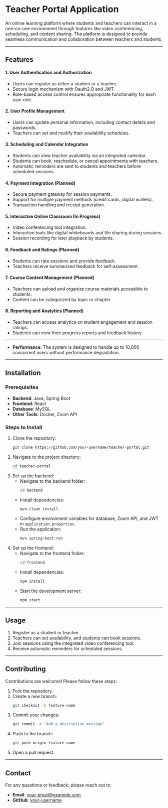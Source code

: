 # Teacher Portal Application

An online learning platform where students and teachers can interact in a one-on-one environment through features like video conferencing, scheduling, and content sharing. The platform is designed to provide seamless communication and collaboration between teachers and students.

---


## Features

#### 1. User Authentication and Authorization
- Users can register as either a student or a teacher.
- Secure login mechanism with Oauth2.O and JWT.
- Role-based access control ensures appropriate functionality for each user role.

#### 2. User Profile Management
- Users can update personal information, including contact details and passwords.
- Teachers can set and modify their availability schedules.

#### 3. Scheduling and Calendar Integration
- Students can view teacher availability via an integrated calendar.
- Students can book, reschedule, or cancel appointments with teachers.
- Automatic reminders are sent to students and teachers before scheduled sessions.

#### 4. Payment Integration (Planned)
- Secure payment gateway for session payments.
- Support for multiple payment methods (credit cards, digital wallets).
- Transaction handling and receipt generation.

#### 5. Interactive Online Classroom (In Progress)
- Video conferencing tool integration.
- Interactive tools like digital whiteboards and file sharing during sessions.
- Session recording for later playback by students.

#### 6. Feedback and Ratings (Planned)
- Students can rate sessions and provide feedback.
- Teachers receive summarized feedback for self-assessment.

#### 7. Course Content Management (Planned)
- Teachers can upload and organize course materials accessible to students.
- Content can be categorized by topic or chapter.

#### 8. Reporting and Analytics (Planned)
- Teachers can access analytics on student engagement and session ratings.
- Students can view their progress reports and feedback history.

---


- **Performance**: The system is designed to handle up to 10,000 concurrent users without performance degradation.

---

## Installation

### Prerequisites
- **Backend**: Java, Spring Boot
- **Frontend**: React
- **Database**: MySQL
- **Other Tools**: Docker, Zoom API

### Steps to Install
1. Clone the repository:
   ```bash
   git clone https://github.com/your-username/teacher-portal.git
   ```
2. Navigate to the project directory:
   ```bash
   cd teacher-portal
   ```
3. Set up the backend:
   - Navigate to the backend folder:
     ```bash
     cd backend
     ```
   - Install dependencies:
     ```bash
     mvn clean install
     ```
   - Configure environment variables for database, Zoom API, and JWT in `application.properties`.
   - Run the application:
     ```bash
     mvn spring-boot:run
     ```
4. Set up the frontend:
   - Navigate to the frontend folder:
     ```bash
     cd frontend
     ```
   - Install dependencies:
     ```bash
     npm install
     ```
   - Start the development server:
     ```bash
     npm start
     ```

---

## Usage

1. Register as a student or teacher.
2. Teachers can set availability, and students can book sessions.
3. Join sessions using the integrated video conferencing tool.
4. Receive automatic reminders for scheduled sessions.

---

## Contributing

Contributions are welcome! Please follow these steps:
1. Fork the repository.
2. Create a new branch:
   ```bash
   git checkout -b feature-name
   ```
3. Commit your changes:
   ```bash
   git commit -m "Add a descriptive message"
   ```
4. Push to the branch:
   ```bash
   git push origin feature-name
   ```
5. Open a pull request.

---

## Contact

For any questions or feedback, please reach out to:
- **Email**: [your-email@example.com](mailto:rohit.karma026@gmail.com)
- **GitHub**: [your-username](https://github.com/Rkarama26)

